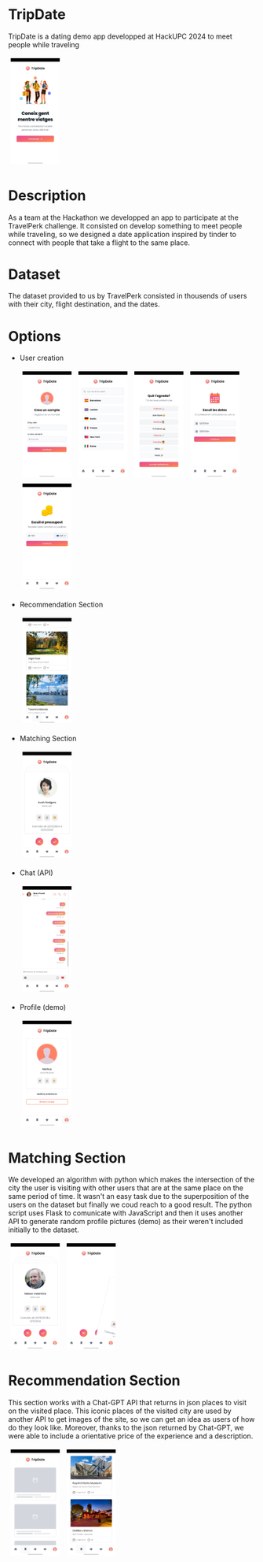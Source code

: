 # TripDate
TripDate is a dating demo app developped at HackUPC 2024 to meet people while traveling

<img src="/images/14.jpeg" alt="Imagen 14" style="width: 100px; height: auto; margin: 5px;">

# Description
As a team at the Hackathon we developped an app to participate at the TravelPerk challenge.
It consisted on develop something to meet people while traveling, so we designed a date application
inspired by tinder to connect with people that take a flight to the same place.

# Dataset
The dataset provided to us by TravelPerk consisted in thousends of users with their city, 
flight destination, and the dates.

# Options
- User creation

  <img src="/images/1.jpeg" alt="Imagen 1" style="width: 100px; height: auto; margin: 5px;">   <img src="/images/10.jpeg" alt="Imagen 10" style="width: 100px; height: auto; margin: 5px;">    <img src="/images/3.jpeg" alt="Imagen 3" style="width: 100px; height: auto; margin: 5px;">   <img src="/images/7.jpeg" alt="Imagen 7" style="width: 100px; height: auto; margin: 5px;"> <img src="/images/8.jpeg" alt="Imagen 8" style="width: 100px; height: auto; margin: 5px;">
- Recommendation Section

  <img src="/images/9.jpeg" alt="Imagen 9" style="width: 100px; height: auto; margin: 5px;">
- Matching Section

  <img src="/images/13.jpeg" alt="Imagen 13" style="width: 100px; height: auto; margin: 5px;">
  
- Chat (API)
  
  <img src="/images/4.jpeg" alt="Imagen 4" style="width: 100px; height: auto; margin: 5px;">
- Profile (demo)

  <img src="/images/6.jpeg" alt="Imagen 6" style="width: 100px; height: auto; margin: 5px;">

# Matching Section
We developed an algorithm with python which makes the intersection of the city the user is visiting
with other users that are at the same place on the same period of time.
It wasn't an easy task due to the superposition of the users on the dataset but 
finally we coud reach to a good result. 
The python script uses Flask to comunicate with JavaScript and then it uses another
API to generate random profile pictures (demo) as their weren't included initially to the dataset.

<img src="/images/12.jpeg" alt="Imagen 5" style="width: 100px; height: auto; margin: 5px;">   <img src="/images/5.jpeg" alt="Imagen 12" style="width: 100px; height: auto; margin: 5px;">


# Recommendation Section
This section works with a Chat-GPT API that returns in json places to visit on the visited place.
This iconic places of the visited city are used by another API to get images of the site, so we can get
an idea as users of how do they look like. Moreover, thanks to the json returned by Chat-GPT, we were
able to include a orientative price of the experience and a description.

<img src="/images/2.jpeg" alt="Imagen 2" style="width: 100px; height: auto; margin: 5px;">   <img src="/images/11.jpeg" alt="Imagen 11" style="width: 100px; height: auto; margin: 5px;">


 
 
  



